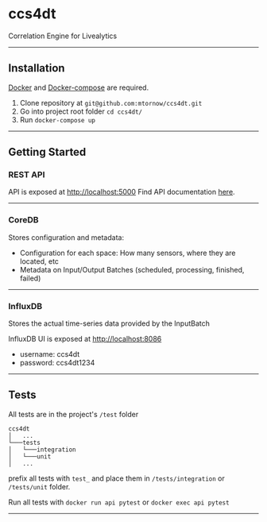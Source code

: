 # ccs4dt

Correlation Engine for Livealytics

---

## Installation

[Docker](https://docs.docker.com/get-docker/) and [Docker-compose](https://docs.docker.com/compose/install/) are
required.

1. Clone repository at `git@github.com:mtornow/ccs4dt.git`
2. Go into project root folder `cd ccs4dt/`
3. Run `docker-compose up`

---

## Getting Started

### REST API

API is exposed at [http://localhost:5000](http://localhost:5000) Find API
documentation [here](https://app.swaggerhub.com/apis-docs/julwil/ccs4dt/1.0.0).

---

### CoreDB

Stores configuration and metadata:

- Configuration for each space: How many sensors, where they are located, etc
- Metadata on Input/Output Batches (scheduled, processing, finished, failed)

---

### InfluxDB

Stores the actual time-series data provided by the InputBatch

InfluxDB UI is exposed at [http://localhost:8086](http://localhost:8086)

- username:  ccs4dt
- password: ccs4dt1234

---

## Tests

All tests are in the project's `/test` folder

```
ccs4dt
│   ...
└───tests
│   └───integration
│   └───unit
│   ...
```

prefix all tests with `test_` and place them in `/tests/integration` or `/tests/unit` folder.

Run all tests with `docker run api pytest` or `docker exec api pytest`

---